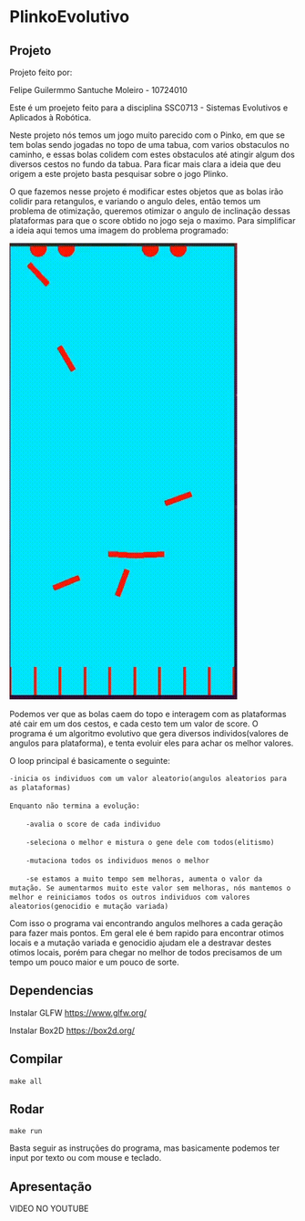 # PlinkoEvolutivo

## Projeto
Projeto feito por:

Felipe Guilermmo Santuche Moleiro - 10724010

Este é um proejeto feito para a disciplina SSC0713 - Sistemas Evolutivos e Aplicados à Robótica.

Neste projeto nós temos um jogo muito parecido com o Pinko, em que se tem bolas sendo jogadas no topo de uma tabua, com varios obstaculos no caminho, e essas bolas colidem com estes obstaculos até atingir algum dos diversos cestos no fundo da tabua. Para ficar mais clara a ideia que deu origem a este projeto basta pesquisar sobre o jogo Plinko.

O que fazemos nesse projeto é modificar estes objetos que as bolas irão colidir para retangulos, e variando o angulo deles, então temos um problema de otimização, queremos otimizar o angulo de inclinação dessas plataformas para que o score obtido no jogo seja o maximo. Para simplificar a ideia aqui temos uma imagem do problema programado:

![PlinkoGif](https://github.com/FelipeMoleiro/PlinkoEvolutivo/blob/main/plinko.gif?raw=true)

Podemos ver que as bolas caem do topo e interagem com as plataformas até cair em um dos cestos, e cada cesto tem um valor de score. O programa é um algoritmo evolutivo que gera diversos individos(valores de angulos para plataforma), e tenta evoluir eles para achar os melhor valores.

O loop principal é basicamente o seguinte:

	-inicia os individuos com um valor aleatorio(angulos aleatorios para as plataformas)

	Enquanto não termina a evolução:

		-avalia o score de cada individuo
  
		-seleciona o melhor e mistura o gene dele com todos(elitismo)
  
		-mutaciona todos os individuos menos o melhor
  
		-se estamos a muito tempo sem melhoras, aumenta o valor da mutação. Se aumentarmos muito este valor sem melhoras, nós mantemos o melhor e reiniciamos todos os outros individuos com valores aleatorios(genocidio e mutação variada)
  
  
Com isso o programa vai encontrando angulos melhores a cada geração para fazer mais pontos. Em geral ele é bem rapido para encontrar otimos locais e a mutação variada e genocidio ajudam ele a destravar destes otimos locais, porém para chegar no melhor de todos precisamos de um tempo um pouco maior e um pouco de sorte.

## Dependencias

Instalar GLFW https://www.glfw.org/

Instalar Box2D https://box2d.org/

## Compilar

	make all

## Rodar

	make run

Basta seguir as instruções do programa, mas basicamente podemos ter input por texto ou com mouse e teclado.

## Apresentação

VIDEO NO YOUTUBE
